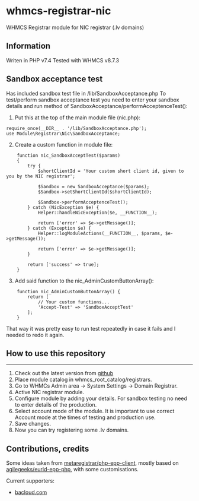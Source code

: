 # whmcs-registrar-nic
WHMCS Registrar module for NIC registrar (.lv domains)

## Information

Writen in PHP v7.4
Tested with WHMCS v8.7.3


## Sandbox acceptance test

Has included sandbox test file in /lib/SandboxAcceptance.php
To test/perform sandbox acceptance test you need to enter your sandbox details and run method of SandboxAcceptance/performAcceptenceTest():

1. Put this at the top of the main module file (nic.php):
```
require_once(__DIR__ . '/lib/SandboxAcceptance.php');
use Module\Registrar\Nic\SandboxAcceptance;
```

2. Create a custom function in module file:
```
    function nic_SandboxAcceptTest($params)
    {
        try {
            $shortClientId = 'Your custom short client id, given to you by the NIC registrar';

            $Sandbox = new SandboxAcceptance($params);
            $Sandbox->setShortClientId($shortClientId);

            $Sandbox->performAcceptenceTest();
        } catch (NicException $e) {
            Helper::handleNicException($e, __FUNCTION__);

            return ['error' => $e->getMessage()];
        } catch (Exception $e) {
            Helper::logModuleActions(__FUNCTION__, $params, $e->getMessage());

            return ['error' => $e->getMessage()];
        }

        return ['success' => true];
    }
```

3. Add said function to the nic_AdminCustomButtonArray():

```
    function nic_AdminCustomButtonArray() {
        return [
            // Your custom functions...
            'Accept-Test' => 'SandboxAcceptTest'
        ];
    }
```

That way it was pretty easy to run test repeatedly in case it fails and I needed to redo it again.


## How to use this repository
--------------------------

1. Check out the latest version from [github](https://github.com/almanskis/whmcs-registrar-nic)
2. Place module catalog in whmcs_root_catalog/registrars.
3. Go to WHMCs Admin area -> System Settings -> Domain Registrar.
4. Active NIC registrar module.
5. Configure module by adding your details. For sandbox testing no need to enter details of the production.
6. Select account mode of the module. It is important to use correct Account mode at the times of testing and production use.
7. Save changes.
8. Now you can try registering some .lv domains.


## Contributions, credits

Some ideas taken from [metaregistrar/php-epp-client](https://github.com/metaregistrar/php-epp-client), mostly based on [agilegeeks/eurid-epp-php](https://github.com/agilegeeks/eurid-epp-php), with some customisations.

Current supporters:
- [bacloud.com](https://www.bacloud.com/en)
